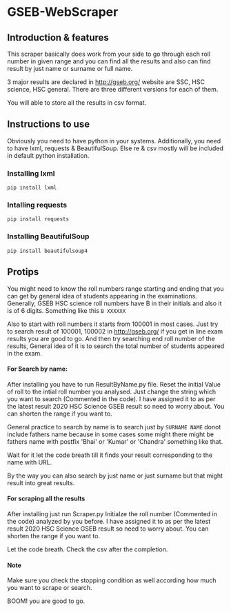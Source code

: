 # GSEB-WebScraper

## Introduction & features
This scraper basically does work from your side to go through each roll number in given range and you can find all the results and also can find result by just name or surname or full name.

3 major results are declared in <http://gseb.org/> website are SSC, HSC science, HSC general. There are three different versions for each of them.  

You will able to store all the results in csv format.

## Instructions to use

Obviously you need to have python in your systems. Additionally, you need to have lxml, requests & BeautifulSoup. Else re & csv mostly will be included in default python installation.

### Installing lxml   
```pip install lxml```

### Intalling requests   
```pip install requests```

### Installing BeautifulSoup   
```pip install beautifulsoup4```

## Protips

You might need to know the roll numbers range starting and ending that you can get by general idea of students appearing in the examinations.
Generally, GSEB HSC science roll numbers have B in their initials and also it is of 6 digits. Something like this ```B XXXXXX``` 

Also to start with roll numbers it starts from 100001 in most cases. Just try to search result of 100001, 100002 in <http://gseb.org/> if you get in line exam results you are good to go. 
And then try searching end roll number of the results, General idea of it is to search the total number of students appeared in the exam.

#### For Search by name:
After installing you have to run ResultByName.py file. Reset the initial Value of roll to the intial roll number you analysed. Just change the string which you want to search (Commented in the code). I have assigned it to as per the latest result 2020 HSC Science GSEB result so need to worry about. You can shorten the range if you want to.

General practice to search by name is to search just by ```SURNAME NAME``` donot include fathers name because in some cases some might there might be fathers name with postfix 'Bhai' or 'Kumar' or 'Chandra' something like that. 

Wait for it let the code breath till it finds your result corresponding to the name with URL.

By the way you can also search by just name or just surname but that might result into great results. 

#### For scraping all the results
After installing just run Scraper.py Initialze the roll number (Commented in the code) analyzed by you before. I have assigned it to as per the latest result 2020 HSC Science GSEB result so need to worry about. You can shorten the range if you want to.

Let the code breath. Check the csv after the completion.

#### Note 
Make sure you check the stopping condition as well according how much you want to scrape or search.

BOOM! you are good to go.
